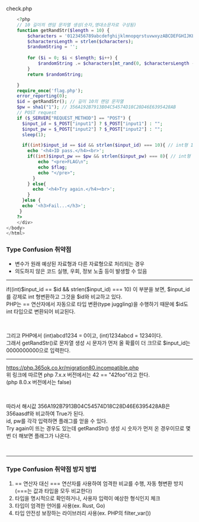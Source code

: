 check.php
```php
    <?php
    // 10 길이의 랜덤 문자열 생성(숫자,영대소문자로 구성됨)
    function getRandStr($length = 10) {
        $characters = '0123456789abcdefghijklmnopqrstuvwxyzABCDEFGHIJKLMNOPQRSTUVWXYZ';
        $charactersLength = strlen($characters);
        $randomString = '';
    
        for ($i = 0; $i < $length; $i++) {
            $randomString .= $characters[mt_rand(0, $charactersLength - 1)];
        }
        return $randomString;

    }
    require_once('flag.php');
    error_reporting(0);
    $id = getRandStr(); // 길이 10의 랜덤 문자열
    $pw = sha1("1"); // 356A192B7913B04C54574D18C28D46E6395428AB
    // POST request
    if ($_SERVER["REQUEST_METHOD"] == "POST") {
      $input_id = $_POST["input1"] ? $_POST["input1"] : "";
      $input_pw = $_POST["input2"] ? $_POST["input2"] : "";
      sleep(1);

      if((int)$input_id == $id && strlen($input_id) === 10){ // int형 10자리여야 함 & Type Confusion 취약점 발생
        echo '<h4>ID pass.</h4><br>';
        if((int)$input_pw == $pw && strlen($input_pw) === 8){ // int형 8자리여야 함 & Type Confusion 취약점 발생
            echo "<pre>FLAG\n";
            echo $flag;
            echo "</pre>";
          }
        } else{
          echo '<h4>Try again.</h4><br>';
        }
      }else {
      echo '<h3>Fail...</h3>';
     }
    ?> 
    </div> 
</body>
</html>
```

### Type Confusion 취약점
- 변수가 원래 예상된 자료형과 다른 자료형으로 처리되는 경우
- 의도하지 않은 코드 실행, 우회, 정보 노출 등이 발생할 수 있음

---

if((int)$input_id == $id && strlen($input_id) === 10) 이 부분을 보면, $input_id를 강제로 int 형변환하고 그것을 $id와 비교하고 있다.  
PHP는 == 연산자에서 자동으로 타입 변환(type juggling)을 수행하기 때문에 $id도 int 타입으로 변환되어 비교된다.

<br>
  
그리고 PHP에서 (int)abcd1234 = 0이고, (int)1234abcd = 1234이다.  
그래서 getRandStr()로 문자열 생성 시 문자가 먼저 올 확률이 더 크므로 $input_id는 0000000000으로 입력한다.

---

https://php.365ok.co.kr/migration80.incompatible.php  
위 링크에 따르면 php 7.x.x 버전에서는 42 == "42foo"라고 한다.  
(php 8.0.x 버전에서는 false)  

<br>

따라서 해시값 356A192B7913B04C54574D18C28D46E6395428AB은 356aasdf와 비교하여 True가 된다.  
id, pw를 각각 입력하면 플래그를 얻을 수 있다.  
Try again이 뜨는 경우도 있는데 getRandStr() 생성 시 숫자가 먼저 온 경우이므로 몇 번 더 해보면 플래그가 나온다.  

<br>

---

### Type Confusion 취약점 방지 방법
1. == 연산자 대신 === 연산자를 사용하여 엄격한 비교를 수행, 자동 형변환 방지(===는 값과 타입을 모두 비교한다)
2. 타입을 명시적으로 확인하거나, 사용자 입력이 예상한 형식인지 체크
3. 타입이 엄격한 언어를 사용(ex. Rust, Go)
4. 타입 안전성 보장하는 라이브러리 사용(ex. PHP의 filter_var())

